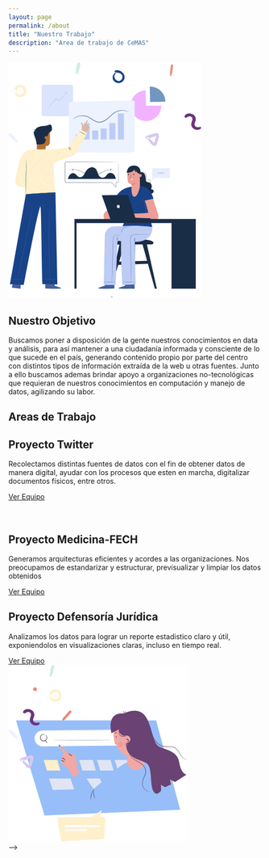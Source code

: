 ```yaml
---
layout: page
permalink: /about
title: "Nuestro Trabajo"
description: "Area de trabajo de CeMAS"
---
```


<div class="bg-white py-5">
    <div class="container py-5">
        <div class="row align-items-center mb-5">
            <div class="col-lg-5 px-5 mx-auto">
                <img src="../assets/images/about-2.png" alt="" class="img-fluid mb-4 mb-lg-0">
            </div>
            <div class="col-lg-6">
                <div class="section-title">
                    <h2 class="font-weight-light">Nuestro Objetivo</h2>
                    <p class="font-italic text-muted mb-4">Buscamos poner a disposición de la gente nuestros conocimientos en data y análisis, para así mantener a una ciudadanía informada y consciente de lo que sucede en el país, generando contenido propio por parte del centro con distintos tipos de información extraída de la web u otras fuentes. Junto a ello buscamos ademas brindar apoyo a organizaciones no-tecnológicas que requieran de nuestros conocimientos en computación y manejo de datos, agilizando su labor.</p>
				</div>
            </div>
        </div>  
    </div>
</div>

<div class="bg-white py-5">
    <div class="container py-5">
        <div class="row text-center">
            <div class="col md 12">
                <h2 class="font-weight-light">Areas de Trabajo</h2>
            </div>
        </div>
    </div>
</div>

<div class="bg-white py-5">
    <div class="container py-5">   
        <div class="row align-items-center mb-5">
            <div class="col-lg-6 order-2 order-lg-1">
                <i class="fa fa-bar-chart fa-2x mb-3 text-primary"></i>
                <h2 class="font-weight-light">Proyecto Twitter</h2>
                <p class="font-italic text-muted mb-4">Recolectamos distintas fuentes de datos con el fin  de obtener datos de manera digital, ayudar con los procesos que esten en marcha, digitalizar documentos físicos, entre otros.</p>
                <a href="{{site.baseurl}}/method" class="primary-button">Ver Equipo</a>
            </div>
            <div class="col-lg-5 px-5 mx-auto order-1 order-lg-2">
                <img src="https://res.cloudinary.com/mhmd/image/upload/v1556834139/img-1_e25nvh.jpg" alt="" class="img-fluid mb-4 mb-lg-0">
            </div>
        </div>
        <div class="row align-items-center">
            <div class="col-lg-5 px-5 mx-auto">
                <img src="https://res.cloudinary.com/mhmd/image/upload/v1556834136/img-2_vdgqgn.jpg" alt="" class="img-fluid mb-4 mb-lg-0">
            </div>
            <div class="col-lg-6">
                <i class="fa fa-leaf fa-2x mb-3 text-primary"></i>
                <h2 class="font-weight-light">Proyecto Medicina-FECH</h2>
                <p class="font-italic text-muted mb-4">Generamos arquitecturas eficientes y acordes a las organizaciones. Nos preocupamos de estandarizar y estructurar, previsualizar y limpiar los datos obtenidos </p>
                <a href="{{site.baseurl}}/method" class="primary-button">Ver Equipo</a>
            </div>
        </div>
        <div class="row align-items-center mb-5">
            <div class="col-lg-6 order-2 order-lg-1">
                <i class="fa fa-bar-chart fa-2x mb-3 text-primary"></i>
                <h2 class="font-weight-light">Proyecto Defensoría Jurídica</h2>
                <p class="font-italic text-muted mb-4">Analizamos los datos para lograr un reporte estadistico claro y útil, exponiendolos en visualizaciones claras, incluso en tiempo real.</p>
                <a href="{{site.baseurl}}/method" class="primary-button">Ver Equipo</a>
            </div>
            <div class="col-lg-5 px-5 mx-auto order-1 order-lg-2">
                <img src="../assets/images/about-1.png" alt="" class="img-fluid mb-4 mb-lg-0">
            </div>
        </div>
    </div>
</div>
-->
